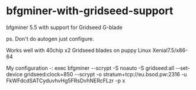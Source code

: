 # bfgminer-with-gridseed-support
bfgminer 5.5 with support for Gridseed G-blade

ps. Don't do autogen just configure.

Works well with 40chip x2 Gridseed blades on puppy Linux Xenial7.5/x86-64

My configuration  -: exec bfgminer --scrypt -S noauto -S gridseed:all --set-device gridseed:clock=850 --scrypt -o stratum+tcp://eu.bsod.pw:2316 -u FkWFdcdSATCyduvhvHg5FRsDvhNERcFLzr -p x

